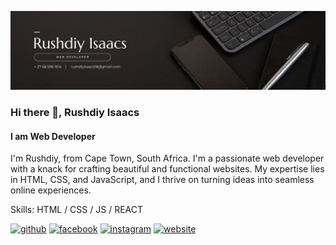 ![I am Web Developer](https://github.com/Rxshdiy/Rxshdiy/blob/main/BLack%20Minimalist%20Corporate%20Staff%20Identity%20LinkedIn%20Banner.png)
### Hi there 👋, Rushdiy Isaacs
#### I am Web Developer

I'm Rushdiy, from Cape Town, South Africa. I'm a passionate web developer with a knack for crafting beautiful and functional websites. My expertise lies in HTML, CSS, and JavaScript, and I thrive on turning ideas into seamless online experiences.

Skills: HTML / CSS / JS / REACT



[<img src='https://cdn.jsdelivr.net/npm/simple-icons@3.0.1/icons/github.svg' alt='github' height='40'>](https://github.com/Rxshdiy)  [<img src='https://cdn.jsdelivr.net/npm/simple-icons@3.0.1/icons/facebook.svg' alt='facebook' height='40'>](https://www.facebook.com/Rushdiy.isaacs)  [<img src='https://cdn.jsdelivr.net/npm/simple-icons@3.0.1/icons/instagram.svg' alt='instagram' height='40'>](https://www.instagram.com/rxshdiy/)  [<img src='https://cdn.jsdelivr.net/npm/simple-icons@3.0.1/icons/icloud.svg' alt='website' height='40'>](rushdiy.me)  

